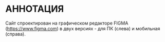 # АННОТАЦИЯ
Сайт спроектирован на графическом редакторе FIGMA (https://www.figma.com) в двух версиях - для ПК (слева) и мобильная (справа).